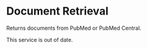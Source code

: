 # Document Retrieval

Returns documents from PubMed or PubMed Central.

This service is out of date.
